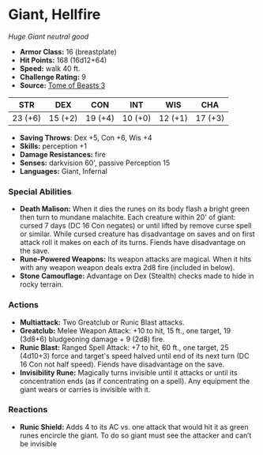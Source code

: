 # Giant, Hellfire

*Huge* *Giant* *neutral good*

- **Armor Class:** 16 (breastplate)
- **Hit Points:** 168 (16d12+64)
- **Speed:** walk 40 ft.
- **Challenge Rating:** 9
- **Source:** [Tome of Beasts 3](https://koboldpress.com/kpstore/product/tome-of-beasts-2-for-5th-edition/)

| STR | DEX | CON | INT | WIS | CHA |
| --- | --- | --- | --- | --- | --- |
| 23 (+6) | 15 (+2) | 19 (+4) | 10 (+0) | 12 (+1) | 17 (+3) |

- **Saving Throws**: Dex +5, Con +6, Wis +4
- **Skills:** perception +1
- **Damage Resistances:** fire
- **Senses:** darkvision 60', passive Perception 15
- **Languages:** Giant, Infernal
### Special Abilities
- **Death Malison:** When it dies the runes on its body flash a bright green then turn to mundane malachite. Each creature within 20' of giant: cursed 7 days (DC 16 Con negates) or until lifted by remove curse spell or similar. While cursed creature has disadvantage on saves and on first attack roll it makes on each of its turns. Fiends have disadvantage on the save.
- **Rune-Powered Weapons:** Its weapon attacks are magical. When it hits with any weapon weapon deals extra 2d8 fire (included in below).
- **Stone Camouflage:** Advantage on Dex (Stealth) checks made to hide in rocky terrain.
### Actions
- **Multiattack:** Two Greatclub or Runic Blast attacks.
- **Greatclub:** Melee Weapon Attack: +10 to hit, 15 ft., one target, 19 (3d8+6) bludgeoning damage + 9 (2d8) fire.
- **Runic Blast:** Ranged Spell Attack: +7 to hit, 60 ft., one target, 25 (4d10+3) force and target's speed halved until end of its next turn (DC 16 Con not half speed). Fiends have disadvantage on the save.
- **Invisibility Rune:** Magically turns invisible until it attacks or until its concentration ends (as if concentrating on a spell). Any equipment the giant wears or carries is invisible with it.
### Reactions
- **Runic Shield:** Adds 4 to its AC vs. one attack that would hit it as green runes encircle the giant. To do so giant must see the attacker and can’t be invisible
